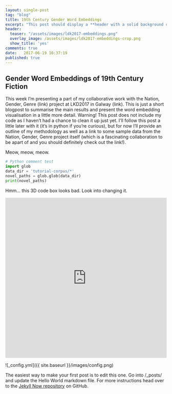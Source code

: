 ```yaml
---
layout: single-post
tag: "blog"
title: 19th Century Gender Word Embeddings
excerpt: "This post should display a **header with a solid background color**, if the theme supports it"
header:
  teaser: "/assets/images/ldk2017-embeddings.png"
  overlay_image: /assets/images/ldk2017-embeddings-crop.png
  show_title: 'yes'
comments: true
date:   2017-06-19 10:37:19
published: true
---
```


## Gender Word Embeddings of 19th Century Fiction

This week I’m presenting a part of my collaborative work with the Nation, Gender, Genre (link) project at LKD2017 in Galway (link). This is just a short blogpost to summarise the main results and present the word embedding visualisation in a little more detail. Warning! This post does not include my code as I haven’t had a chance to clean it up just yet. I’ll follow this post a little later with it (it’s in python if you’re curious), but for now I’ll provide an outline of my methodology as well as a link to some sample data from the Nation, Gender, Genre project itself (which is a fascinating collaboration to be apart of and you should definitely check out the link!).

Meow, meow, meow.

```python
# Python comment test
import glob
data_dir = 'tutorial-corpus/*'
novel_paths = glob.glob(data_dir)
print(novel_paths)
```

Hmm... this 3D code box looks bad. Look into changing it.

<iframe src="https://github.com/graysons/graysons.github.io/blob/master/assets/images/ldk-gender-2017.html" width="100%" height="500" seamless frameBorder="0" scrolling="no"></iframe>

![_config.yml]({{ site.baseurl }}/images/config.png)

The easiest way to make your first post is to edit this one. Go into /_posts/ and update the Hello World markdown file. For more instructions head over to the [Jekyll Now repository](https://github.com/barryclark/jekyll-now) on GitHub.
